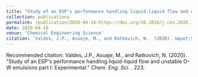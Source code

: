 ```yaml
---
title: "Study of an ESP's performance handling liquid-liquid flow and unstable O-W emulsions part I: Experimental"
collection: publications
permalink: /publication/2020-04-18-https://doi.org/10.1016/j.ces.2020.115726
date: 2020-04-18
venue: 'Chemical Engineering Science'
citation: 'Valdes, J.P., Asuaje, M., and Ratkovich, N.  (2020). &quot;Study of an ESP&apos;s performance handling liquid-liquid flow and unstable O-W emulsions part I: Experimental.&quot; <i>Chem. Eng. Sci. </i>. 223.'
---
```

Recommended citation: Valdes, J.P., Asuaje, M., and Ratkovich, N.  (2020). "Study of an ESP's performance handling liquid-liquid flow and unstable O-W emulsions part I: Experimental." <i>Chem. Eng. Sci. </i>. 223.